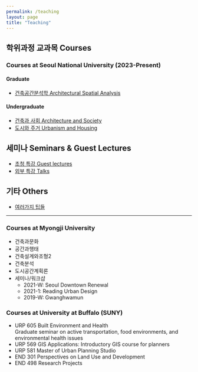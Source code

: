 ```yaml
---
permalink: /teaching
layout: page
title: "Teaching"
---
```


## 학위과정 교과목 Courses

### Courses at Seoul National University (2023-Present)

#### Graduate
* [건축공간분석학 Architectural Spatial Analysis](https://www.notion.so/bumjoon/Architectural-Spatial-Analysis-4e01da37619f4620931130f69c04c1f3?pvs=4)

#### Undergraduate
* [건축과 사회 Architecture and Society](https://www.notion.so/bumjoon/Architecture-Society-330cb7104c7144c79df44303366571b3?pvs=4)
* [도시와 주거 Urbanism and Housing](https://bumjoon.notion.site/Urbanism-and-Housing-d3e85f0ebcb14ecc9d211120ba308433?pvs=4)

## 세미나 Seminars & Guest Lectures
* [초청 특강 Guest lectures](https://snu-laus.notion.site/Seminars-c7f2deac0cf746dea6cc59062747cde9?pvs=4)
* [외부 특강 Talks](https://bumjoon.notion.site/Talks-0c53609a4ed74b369a359f961c1b4c4d?pvs=4)

## 기타 Others
* [여러가지 팁들](https://bumjoon.notion.site/How-to-Study-b84a841b386c4b6d9e404c4af0e04538?pvs=4)

--------------
### Courses at Myongji University 
* 건축과문화
* 공간과행태
* 건축설계와조형2
* 건축분석
* 도시공간계획론
* 세미나/워크샵
    * 2021-W: Seoul Downtown Renewal
    * 2021-1: Reading Urban Design
    * 2019-W: Gwanghwamun

### Courses at University at Buffalo (SUNY)
* URP 605 Built Environment and Health  
  Graduate seminar on active transportation, food environments, and environmental health issues
* URP 569 GIS Applications: Introductory GIS course for planners
* URP 581 Master of Urban Planning Studio
* END 301 Perspectives on Land Use and Development
* END 498 Research Projects
